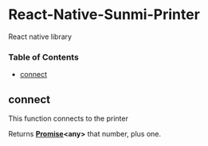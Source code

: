 # React-Native-Sunmi-Printer
React native library
<!-- Generated by documentation.js. Update this documentation by updating the source code. -->

### Table of Contents

*   [connect][1]

## connect

This function connects to the printer

Returns **[Promise][2]\<any>** that number, plus one.

[1]: #connect

[2]: https://developer.mozilla.org/docs/Web/JavaScript/Reference/Global_Objects/Promise
